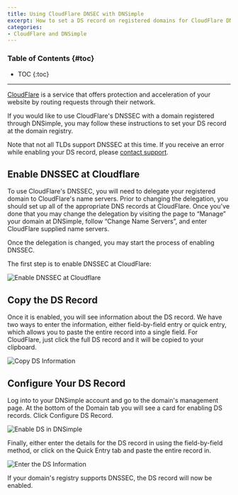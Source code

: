```yaml
---
title: Using CloudFlare DNSEC with DNSimple
excerpt: How to set a DS record on registered domains for CloudFlare DNSSEC.
categories:
- CloudFlare and DNSimple
---
```


### Table of Contents {#toc}

* TOC
{:toc}

---

[CloudFlare](https://www.cloudflare.com/) is a service that offers protection and acceleration of your website by routing requests through their network.

If you would like to use CloudFlare's DNSSEC with a domain registered through DNSimple, you may follow these instructions to set your DS record at the domain registry.

Note that not all TLDs support DNSSEC at this time. If you receive an error while enabling your DS record, please [contact support](https://dnsimple.com/contact).

## Enable DNSSEC at Cloudflare

To use CloudFlare's DNSSEC, you will need to delegate your registered domain to CloudFlare's name servers. Prior to changing the delegation, you should set up all of the appropriate DNS records at CloudFlare. Once you've done that you may change the delegation by visiting the page to “Manage” your domain at DNSimple, follow “Change Name Servers”, and enter CloudFlare supplied name servers.

Once the delegation is changed, you may start the process of enabling DNSSEC.

The first step is to enable DNSSEC at CloudFlare:

![Enable DNSSEC at Cloudflare](/files/2015/cloudflare-dnssec-step1.png)

## Copy the DS Record

Once it is enabled, you will see information about the DS record. We have two ways to enter the information, either field-by-field entry or quick entry, which allows you to paste the entire record into a single field. For CloudFlare, just click the full DS record and it will be copied to your clipboard.

![Copy DS Information](/files/2015/cloudflare-dnssec-step2.png)

## Configure Your DS Record

Log into to your DNSimple account and go to the domain's management page. At the bottom of the Domain tab you will see a card for enabling DS records. Click Configure DS Record.

![Enable DS in DNSimple](/files/2015/dnssec-ds-record-1.png)

Finally, either enter the details for the DS record in using the field-by-field method, or click on the Quick Entry tab and paste the entire record in.

![Enter the DS Information](/files/2015/dnssec-ds-record-2.png)

If your domain's registry supports DNSSEC, the DS record will now be enabled.
